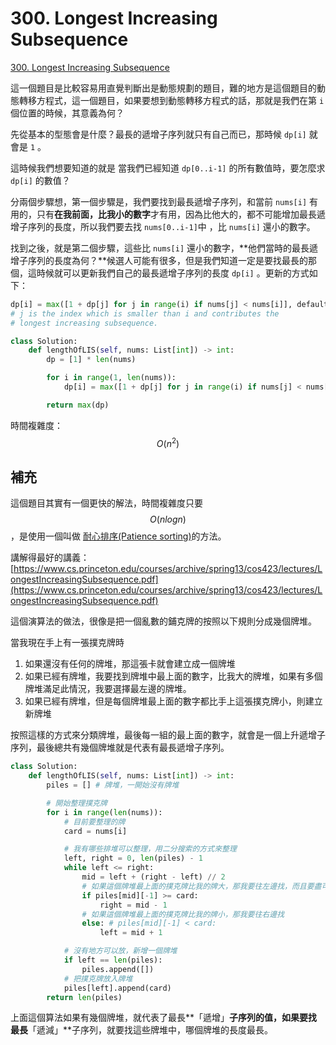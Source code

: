# 300. Longest Increasing Subsequence

[300. Longest Increasing Subsequence](https://leetcode.com/problems/longest-increasing-subsequence/)

這一個題目是比較容易用直覺判斷出是動態規劃的題目，難的地方是這個題目的動態轉移方程式，這一個題目，如果要想到動態轉移方程式的話，那就是我們在第 `i` 個位置的時候，其意義為何？

先從基本的型態會是什麼？最長的遞增子序列就只有自己而已，那時候 `dp[i]` 就會是 `1` 。

這時候我們想要知道的就是 當我們已經知道 `dp[0..i-1]` 的所有數值時，要怎麼求 `dp[i]` 的數值？

分兩個步驟想，第一個步驟是，我們要找到最長遞增子序列，和當前 `nums[i]` 有用的，只有**在我前面，比我小的數字**才有用，因為比他大的，都不可能增加最長遞增子序列的長度，所以我們要去找 `nums[0..i-1]`中 ，比 `nums[i]` 還小的數字。

找到之後，就是第二個步驟，這些比 `nums[i]` 還小的數字，**他們當時的最長遞增子序列的長度為何？**候選人可能有很多，但是我們知道一定是要找最長的那個，這時候就可以更新我們自己的最長遞增子序列的長度 `dp[i]` 。更新的方式如下：

```python
dp[i] = max([1 + dp[j] for j in range(i) if nums[j] < nums[i]], default=dp[i])
# j is the index which is smaller than i and contributes the 
# longest increasing subsequence.
```

```python
class Solution:
    def lengthOfLIS(self, nums: List[int]) -> int:
        dp = [1] * len(nums)

        for i in range(1, len(nums)):
            dp[i] = max([1 + dp[j] for j in range(i) if nums[j] < nums[i]], default=dp[i])

        return max(dp)
```

時間複雜度： $$O(n^2)$$

## 補充

這個題目其實有一個更快的解法，時間複雜度只要 $$O(nlogn)$$ ，是使用一個叫做 [耐心排序\(Patience sorting\)](https://en.wikipedia.org/wiki/Patience_sorting)的方法。

講解得最好的講義：[https://www.cs.princeton.edu/courses/archive/spring13/cos423/lectures/LongestIncreasingSubsequence.pdf](https://www.cs.princeton.edu/courses/archive/spring13/cos423/lectures/LongestIncreasingSubsequence.pdf)

這個演算法的做法，很像是把一個亂數的鋪克牌的按照以下規則分成幾個牌堆。

當我現在手上有一張撲克牌時

1. 如果還沒有任何的牌堆，那這張卡就會建立成一個牌堆
2. 如果已經有牌堆，我要找到牌堆中最上面的數字，比我大的牌堆，如果有多個牌堆滿足此情況，我要選擇最左邊的牌堆。
3. 如果已經有牌堆，但是每個牌堆最上面的數字都比手上這張撲克牌小，則建立新牌堆

按照這樣的方式來分類牌堆，最後每一組的最上面的數字，就會是一個上升遞增子序列，最後總共有幾個牌堆就是代表有最長遞增子序列。

```python
class Solution:
    def lengthOfLIS(self, nums: List[int]) -> int:
        piles = [] # 牌堆，一開始沒有牌堆

        # 開始整理撲克牌
        for i in range(len(nums)):
            # 目前要整理的牌
            card = nums[i]

            # 我有哪些排堆可以整理，用二分搜索的方式來整理
            left, right = 0, len(piles) - 1
            while left <= right:
                mid = left + (right - left) // 2
                # 如果這個牌堆最上面的撲克牌比我的牌大，那我要往左邊找，而且要盡可能地往左邊放
                if piles[mid][-1] >= card:
                    right = mid - 1
                # 如果這個牌堆最上面的撲克牌比我的牌小，那我要往右邊找
                else: # piles[mid][-1] < card:
                    left = mid + 1

            # 沒有地方可以放，新增一個牌堆
            if left == len(piles):
                piles.append([])
            # 把撲克牌放入牌堆
            piles[left].append(card)
        return len(piles)
```

上面這個算法如果有幾個牌堆，就代表了最長**「遞增」**子序列的值，如果要找最長**「遞減」**子序列，就要找這些牌堆中，哪個牌堆的長度最長。


